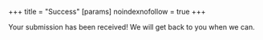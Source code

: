 +++
title = "Success"
[params]
  noindexnofollow = true
+++

Your submission has been received! We will get back to you when we can.